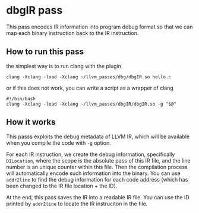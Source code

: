 # dbgIR pass

This pass encodes IR information into program debug format so that we can map each binary instruction back to the IR instruction.

## How to run this pass

the simplest way is to run clang with the plugin 

    clang -Xclang -load -Xclang ~/llvm_passes/dbg/dbgIR.so hello.c

or if this does not work, you can write a script as a wrapper of clang

    #!/bin/bash
    clang -Xclang -load -Xclang ~/llvm_passes/dbgIR/dbgIR.so -g "$@"
    
## How it works

This passs exploits the debug metadata of LLVM IR, which will be available when you compile the 
code with `-g` option. 

For each IR instruction, we create the debug information, specifically `DILocation`,
where the scope is the absolute pass of this IR file, and the line number is an unique
counter within this file. Then the compilation process will automatically encode such
information into the binary. You can use `addr2line` to find the debug information 
for each code address (which has been changed to the IR file location + the ID).

At the end, this pass saves the IR into a readable IR file. You can use the ID
printed by `addr2line` to locate the IR instruciton in the file.
